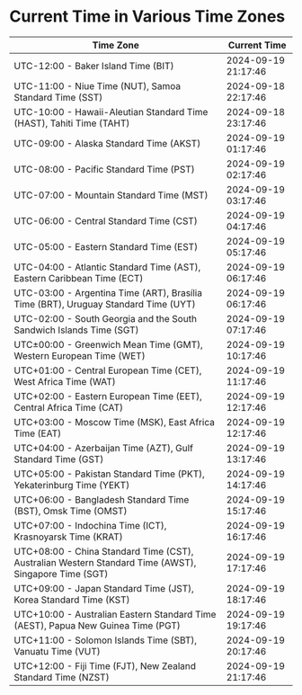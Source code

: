 # Current Time in Various Time Zones

| Time Zone | Current Time |
|-----------|--------------|
| UTC-12:00 - Baker Island Time (BIT) | 2024-09-19 21:17:46 |
| UTC-11:00 - Niue Time (NUT), Samoa Standard Time (SST) | 2024-09-18 22:17:46 |
| UTC-10:00 - Hawaii-Aleutian Standard Time (HAST), Tahiti Time (TAHT) | 2024-09-18 23:17:46 |
| UTC-09:00 - Alaska Standard Time (AKST) | 2024-09-19 01:17:46 |
| UTC-08:00 - Pacific Standard Time (PST) | 2024-09-19 02:17:46 |
| UTC-07:00 - Mountain Standard Time (MST) | 2024-09-19 03:17:46 |
| UTC-06:00 - Central Standard Time (CST) | 2024-09-19 04:17:46 |
| UTC-05:00 - Eastern Standard Time (EST) | 2024-09-19 05:17:46 |
| UTC-04:00 - Atlantic Standard Time (AST), Eastern Caribbean Time (ECT) | 2024-09-19 06:17:46 |
| UTC-03:00 - Argentina Time (ART), Brasília Time (BRT), Uruguay Standard Time (UYT) | 2024-09-19 06:17:46 |
| UTC-02:00 - South Georgia and the South Sandwich Islands Time (SGT) | 2024-09-19 07:17:46 |
| UTC±00:00 - Greenwich Mean Time (GMT), Western European Time (WET) | 2024-09-19 10:17:46 |
| UTC+01:00 - Central European Time (CET), West Africa Time (WAT) | 2024-09-19 11:17:46 |
| UTC+02:00 - Eastern European Time (EET), Central Africa Time (CAT) | 2024-09-19 12:17:46 |
| UTC+03:00 - Moscow Time (MSK), East Africa Time (EAT) | 2024-09-19 12:17:46 |
| UTC+04:00 - Azerbaijan Time (AZT), Gulf Standard Time (GST) | 2024-09-19 13:17:46 |
| UTC+05:00 - Pakistan Standard Time (PKT), Yekaterinburg Time (YEKT) | 2024-09-19 14:17:46 |
| UTC+06:00 - Bangladesh Standard Time (BST), Omsk Time (OMST) | 2024-09-19 15:17:46 |
| UTC+07:00 - Indochina Time (ICT), Krasnoyarsk Time (KRAT) | 2024-09-19 16:17:46 |
| UTC+08:00 - China Standard Time (CST), Australian Western Standard Time (AWST), Singapore Time (SGT) | 2024-09-19 17:17:46 |
| UTC+09:00 - Japan Standard Time (JST), Korea Standard Time (KST) | 2024-09-19 18:17:46 |
| UTC+10:00 - Australian Eastern Standard Time (AEST), Papua New Guinea Time (PGT) | 2024-09-19 19:17:46 |
| UTC+11:00 - Solomon Islands Time (SBT), Vanuatu Time (VUT) | 2024-09-19 20:17:46 |
| UTC+12:00 - Fiji Time (FJT), New Zealand Standard Time (NZST) | 2024-09-19 21:17:46 |
